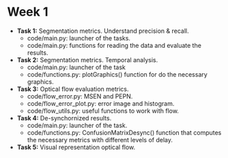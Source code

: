 # Week 1
- **Task 1:** Segmentation metrics. Understand precision & recall.
  - code/main.py: launcher of the tasks.
  - code/main.py: functions for reading the data and evaluate the results.
- **Task 2:** Segmentation metrics. Temporal analysis.
  - code/main.py: launcher of the task
  - code/functions.py: plotGraphics() function for do the necessary graphics.
- **Task 3:** Optical flow evaluation metrics.
  - code/flow_error.py: MSEN and PEPN.
  - code/flow_error_plot.py: error image and histogram.
  - code/flow_utils.py: useful functions to work with flow.
- **Task 4:** De-synchornized results.
  - code/main.py: launcher of the task.
  - code/functions.py: ConfusionMatrixDesync() function that computes the necessary metrics with different levels of delay.
- **Task 5:** Visual representation optical flow.
